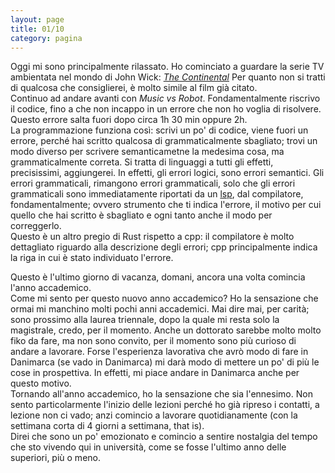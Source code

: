 ```yaml
--- 
layout: page
title: 01/10
category: pagina
---
```


Oggi mi sono principalmente rilassato. Ho cominciato a guardare la serie TV
ambientata nel mondo di John Wick: [_The
Continental_](https://www.primevideo.com/detail/0KQ6L0UW6OGZMQGD2ROWFHM0KD/ref=atv_hm_hom_c_Q0o7DL_brws_3_12?jic=8%7CEgRzdm9k)
Per quanto non si tratti di qualcosa che consiglierei, è molto simile al film
già citato.  
Continuo ad andare avanti con _Music vs Robot_. Fondamentalmente riscrivo il
codice, fino a che non incappo in un errore che non ho voglia di risolvere.
Questo errore salta fuori dopo circa 1h 30 min oppure 2h.  
La programmazione funziona così: scrivi un po' di codice, viene fuori un errore,
perché hai scritto qualcosa di grammaticalmente sbagliato; trovi un modo diverso 
per scrivere semanticametne la medesima cosa, ma grammaticalmente correta.
Si tratta di linguaggi a tutti gli effetti, precisissimi, aggiungerei. In
effetti, gli errori logici, sono errori semantici. Gli errori grammaticali,
rimangono errori grammaticali, solo che gli errori grammaticali sono
immediatamente riportati da un
[lsp](https://en.wikipedia.org/wiki/Language_Server_Protocol), dal compilatore,
fondamentalmente; ovvero strumento che ti indica l'errore, il motivo per cui
quello che hai scritto è sbagliato e ogni tanto anche il modo per correggerlo.  
Questo è un altro pregio di Rust rispetto a cpp: il compilatore è molto
dettagliato riguardo alla descrizione degli errori; cpp principalmente indica la
riga in cui è stato individuato l'errore.  

Questo è l'ultimo giorno di vacanza, domani, ancora una volta comincia l'anno
accademico.  
Come mi sento per questo nuovo anno accademico? Ho la sensazione che ormai mi
manchino molti pochi anni accademici. Mai dire mai, per carità; sono prossimo
alla laurea triennale, dopo la quale mi resta solo la magistrale, credo, per il
momento. Anche un dottorato sarebbe molto molto fiko da fare, ma non sono
convito, per il momento sono più curioso di andare a lavorare. Forse
l'esperienza lavorativa che avrò modo di fare in Danimarca (se vado in
Danimarca) mi darà modo di mettere un po' di più le cose in prospettiva. In
effetti, mi piace andare in Danimarca anche per questo motivo.  
Tornando all'anno accademico, ho la sensazione che sia l'ennesimo. Non sento
particolarmente l'inizio delle lezioni perché ho già ripreso i contatti, a
lezione non ci vado; anzi comincio a lavorare quotidianamente (con la settimana
corta di 4 giorni a settimana, that is).  
Direi che sono un po' emozionato e comincio a sentire nostalgia del tempo che
sto vivendo qui in università, come se fosse l'ultimo anno delle superiori, più
o meno.
